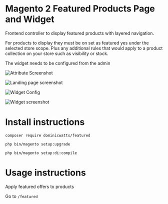# Magento 2 Featured Products Page and Widget ##

Frontend controller to display featured products with layered navigation.

For products to display they must be on set as featured yes under the selected store scope.  Plus any additional rules that would apply to a product collection on your store such as visibility or stock.

The widget needs to be configured from the admin

![Attribute Screenshot](https://i.snag.gy/9cZiy0.jpg)

![Landing page screenshot](https://i.snag.gy/zVZ0n4.jpg)

![Widget Config](https://i.snag.gy/wvdsfK.jpg)

![Widget screenshot](https://i.snag.gy/bzyjxg.jpg)

# Install instructions #

`composer require dominicwatts/featured`

`php bin/magento setup:upgrade`

`php bin/magento setup:di:compile`

# Usage instructions #

Apply featured offers to products

Go to `/featured`


